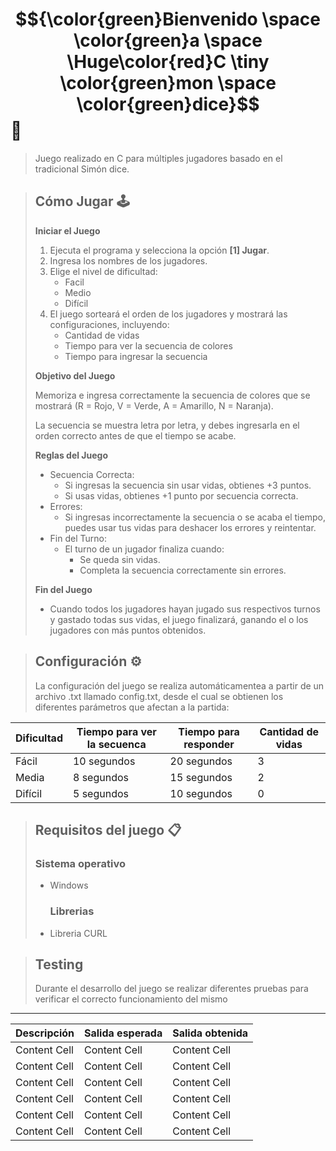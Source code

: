 # $${\color{green}Bienvenido \space \color{green}a \space \Huge\color{red}C \tiny \color{green}mon \space \color{green}dice}$$🎲

> Juego realizado en C para múltiples jugadores basado en el tradicional Simón dice.

> ## Cómo Jugar 🕹️
> **Iniciar el Juego**
> 
> 1. Ejecuta el programa y selecciona la opción **[1] Jugar**.
> 2. Ingresa los nombres de los jugadores.
> 3. Elige el nivel de dificultad:
>    - Facil
>    - Medio
>    - Difícil
> 4. El juego sorteará el orden de los jugadores y mostrará las configuraciones, incluyendo:
>    - Cantidad de vidas
>    - Tiempo para ver la secuencia de colores
>    - Tiempo para ingresar la secuencia
>      
>  **Objetivo del Juego**
>
> Memoriza e ingresa correctamente la secuencia de colores que se mostrará (R = Rojo, V = Verde, A = Amarillo, N = Naranja).
>
> La secuencia se muestra letra por letra, y debes ingresarla en el orden correcto antes de que el tiempo se acabe.
>
> **Reglas del Juego**
> - Secuencia Correcta:
>     - Si ingresas la secuencia sin usar vidas, obtienes +3 puntos.
>     - Si usas vidas, obtienes +1 punto por secuencia correcta.
>  - Errores:
>     - Si ingresas incorrectamente la secuencia o se acaba el tiempo, puedes usar tus vidas para deshacer los errores y reintentar.
>  - Fin del Turno:
>    - El turno de un jugador finaliza cuando:
>      - Se queda sin vidas.
>      - Completa la secuencia correctamente sin errores.
>   
>  **Fin del Juego**
> - Cuando todos los jugadores hayan jugado sus respectivos turnos y gastado todas sus vidas, el juego finalizará, ganando el o los jugadores con más puntos obtenidos.  

> ## Configuración ⚙
> La configuración del juego se realiza automáticamentea a partir  de un archivo .txt llamado config.txt, desde el cual se obtienen los diferentes parámetros que afectan a la partida:

Dificultad | Tiempo para ver la secuenca | Tiempo para responder | Cantidad de vidas
------------- | ------------- | ------------- | -------------
Fácil| 10 segundos | 20 segundos | 3
Media| 8 segundos | 15 segundos | 2
Difícil| 5 segundos | 10 segundos | 0

> ## Requisitos del juego 📋
>   ### Sistema operativo
> - Windows
>   ### Librerias
> - Libreria CURL

> ## Testing
> Durante el desarrollo del juego se realizar diferentes pruebas para verificar el correcto funcionamiento del mismo
------------------
Descripción | Salida esperada | Salida obtenida
------------- | ------------- | -------------
Content Cell  | Content Cell | Content Cell
Content Cell  | Content Cell | Content Cell
Content Cell  | Content Cell | Content Cell
Content Cell  | Content Cell | Content Cell
Content Cell  | Content Cell | Content Cell
Content Cell  | Content Cell | Content Cell

